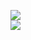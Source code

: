 [![](https://img.shields.io/badge/Made%20With-Github%20Spray-lightgrey.svg?style=for-the-badge&logo=github)](https://github.com/Annihil/github-spray#32004)  
[![](https://i.imgur.com/2DrTn0Z.gif)](https://github.com/Annihil/github-spray)
